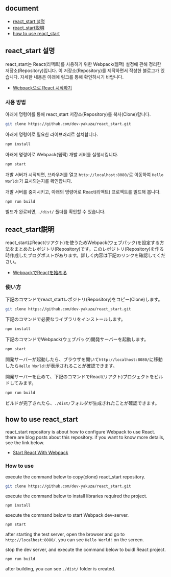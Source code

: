 ## document
- [react_start 설명](#react_start-설명)
- [react_start説明](#react_start説明)
- [how to use react_start](#how-to-use-react_start)

## react_start 설명
react_start는 React(리액트)를 사용하기 위한 Webpack(웹팩) 설정에 관해 정리한 저장소(Repository)입니다. 이 저장소(Repository)를 제작하면서 작성한 블로그가 있습니다. 자세한 내용은 아래에 링크를 통해 확인하시기 바랍니다.

- [Webpack으로 React 시작하기](https://dev-yakuza.github.io/ko/react/start/)

### 사용 방법
아래에 명령어를 통해 react_start 저장소(Repository)를 복사(Clone)합니다.

```bash
git clone https://github.com/dev-yakuza/react_start.git
```

아래에 명령어로 필요한 라이브러리르 설치합니다.

```bash
npm install
```

아래에 명령어로 Webpack(웹팩) 개발 서버를 실행시킵니다.

```bash
npm start
```

개발 서버가 시작되면, 브라우저를 열고 `http://localhost:8080/`로 이동하여 `Hello World!`가 표시되는지를 확인합니다.

개발 서버를 중지시키고, 아래의 명령어로 React(리액트) 프로젝트를 빌드해 봅니다.

```bash
npm run build
```

빌드가 완료되면, `./dist/` 폴더를 확인할 수 있습니다.

## react_start説明
react_startはReact(リアクト)を使うためWebpack(ウェブパック)を設定する方法をまとめたレポジトリ(Repository)です。このレポジトリ(Repository)を作る時作成したブログポストがあります。詳しく内容は下記のリンクを確認してください。

- [WebpackでReactを始める](https://dev-yakuza.github.io/react/start/)

### 使い方
下記のコマンドでreact_startレポジトリ(Repository)をコピー(Clone)します。

```bash
git clone https://github.com/dev-yakuza/react_start.git
```

下記のコマンドで必要なライブラリをインストールします。

```bash
npm install
```

下記のコマンドでWebpack(ウェブパック)開発サーバーを起動します。

```bash
npm start
```

開発サーバーが起動したら、ブラウザを開いて`http://localhost:8080/`に移動したら`Hello World!`が表示されることが確認できます。

開発サーバーを止めて、下記のコマンドでReact(リアクト)プロジェクトをビルドしてみます。

```bash
npm run build
```

ビルドが完了されたら、`./dist/`フォルダが生成されたことが確認できます。

## how to use react_start
react_start repository is about how to configure Webpack to use React. there are blog posts about this repository. if you want to know more details, see the link below.

- [Start React With Webpack](https://dev-yakuza.github.io/en/react/start/)

### How to use
execute the command below to copy(clone) react_start repository.

```bash
git clone https://github.com/dev-yakuza/react_start.git
```

execute the command below to install libraries required the project.

```bash
npm install
```

execute the command below to start Webpack dev-server.

```bash
npm start
```

after starting the test server, open the browser and go to `http://localhost:8080/`. you can see `Hello World!` on the screen.

stop the dev server, and execute the command below to buidl React project.

```bash
npm run build
```

after building, you can see `./dist/` folder is created.